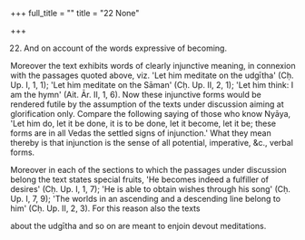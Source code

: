 +++
full_title = ""
title = "22 None"

+++


22. And on account of the words expressive of becoming.

Moreover the text exhibits words of clearly injunctive meaning, in connexion with the passages quoted above, viz. 'Let him meditate on the udgītha' (Cḥ. Up. I, 1, 1); 'Let him meditate on the Sāman' (Cḥ. Up. II, 2, 1); 'Let him think: I am the hymn' (Ait. Ār. II, 1, 6). Now these injunctive forms would be rendered futile by the assumption of the texts under discussion aiming at glorification only. Compare the following saying of those who know Nyāya, 'Let him do, let it be done, it is to be done, let it become, let it be; these forms are in all Vedas the settled signs of injunction.' What they mean thereby is that injunction is the sense of all potential, imperative, &c., verbal forms.

Moreover in each of the sections to which the passages under discussion belong the text states special fruits, 'He becomes indeed a fulfiller of desires' (Cḥ. Up. I, 1, 7); 'He is able to obtain wishes through his song' (Cḥ. Up. I, 7, 9); 'The worlds in an ascending and a descending line belong to him' (Cḥ. Up. II, 2, 3). For this reason also the texts

about the udgītha and so on are meant to enjoin devout meditations.

